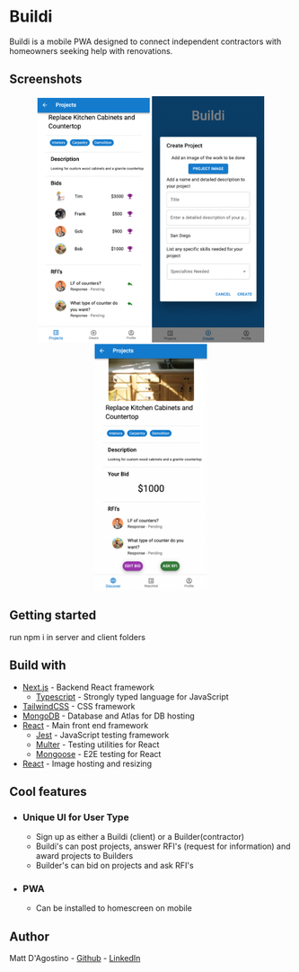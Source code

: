 # Buildi

Buildi is a mobile PWA designed to connect independent contractors with homeowners seeking help with renovations.

## Screenshots

<p align="center" display="flex">
  <img src="./readme/clientprojectview.png" width="200px" />
  <img src="./readme/createproject.png" width="200px"/>
  <img src="./readme/contractorprojectview.png" width="200px"/>

</p>

## Getting started

run npm i in server and client folders

## Build with

- [Next.js](https://nextjs.org/) - Backend React framework
  - [Typescript](https://www.typescriptlang.org/) - Strongly typed language for JavaScript
- [TailwindCSS](https://tailwindcss.com/) - CSS framework
- [MongoDB](https://www.mongodb.com/) - Database and Atlas for DB hosting
- [React](https://reactjs.org/) - Main front end framework
  - [Jest](https://jestjs.io/) - JavaScript testing framework
  - [Multer](https://testing-library.com/) - Testing utilities for React
  - [Mongoose](https://www.cypress.io/) - E2E testing for React
- [React](https://cloudinary.com/) - Image hosting and resizing

## Cool features

- ### Unique UI for User Type

  - Sign up as either a Buildi (client) or a Builder(contractor)
  - Buildi's can post projects, answer RFI's (request for information) and award projects to Builders
  - Builder's can bid on projects and ask RFI's

- ### PWA

  - Can be installed to homescreen on mobile

## Author

Matt D'Agostino - [Github](https://github.com/mattdags982) - [LinkedIn](https://www.linkedin.com/in/matthewgregorydagostino)
